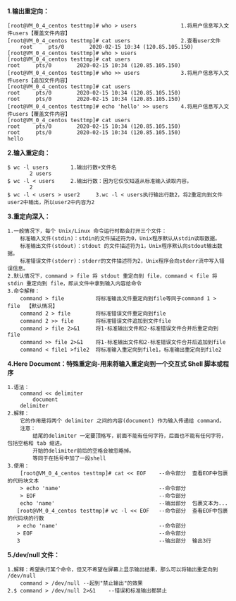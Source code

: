

**1.输出重定向：**

    [root@VM_0_4_centos testtmp]# who > users              1.将用户信息写入文件users【覆盖文件内容】
    [root@VM_0_4_centos testtmp]# cat users                2.查看user文件
        root     pts/0        2020-02-15 10:34 (120.85.105.150)
    [root@VM_0_4_centos testtmp]# who > users
    [root@VM_0_4_centos testtmp]# cat users
    root     pts/0        2020-02-15 10:34 (120.85.105.150)
    [root@VM_0_4_centos testtmp]# who >> users             3.将用户信息写入文件users【追加文件内容】
    [root@VM_0_4_centos testtmp]# cat users
    root     pts/0        2020-02-15 10:34 (120.85.105.150)
    root     pts/0        2020-02-15 10:34 (120.85.105.150)
    [root@VM_0_4_centos testtmp]# echo 'hello' >> users    4.将用户信息写入文件users【覆盖文件内容】
    [root@VM_0_4_centos testtmp]# cat users
    root     pts/0        2020-02-15 10:34 (120.85.105.150)
    root     pts/0        2020-02-15 10:34 (120.85.105.150)
    hello

**2.输入重定向：**

    $ wc -l users       1.输出行数+文件名
           2 users
    $ wc -l < users     2.输出行数：因为它仅仅知道从标准输入读取内容。
           2 
    $ wc -l < users > user2     3.wc -l < users执行输出行数2，将2重定向到文件user2中输出，所以user2中内容为2
    
**3.重定向深入：**

    1.一般情况下，每个 Unix/Linux 命令运行时都会打开三个文件：
        标准输入文件(stdin)：stdin的文件描述符为0，Unix程序默认从stdin读取数据。
        标准输出文件(stdout)：stdout 的文件描述符为1，Unix程序默认向stdout输出数据。
        标准错误文件(stderr)：stderr的文件描述符为2，Unix程序会向stderr流中写入错误信息。
    2.默认情况下，command > file 将 stdout 重定向到 file，command < file 将stdin 重定向到 file，即从文件中拿到输入内容给命令
    3.命令解释：
        command > file          将标准输出文件重定向到file等同于command 1 > file  【默认情况】
        command 2 > file        将标准错误文件重定向到file
        command 2 >> file       将标准错误文件追加到文件file
        command > file 2>&1     将1-标准输出文件和2-标准错误文件合并后重定向到file
        command >> file 2>&1    将1-标准输出文件和2-标准错误文件合并后追加到file
        command < file1 >file2  将标准输入重定向到file1，标准输出重定向到file2
        
**4.Here Document：特殊重定向-用来将输入重定向到一个交互式 Shell 脚本或程序**

    1.语法：
        command << delimiter
            document
        delimiter
    2.解释：
        它的作用是将两个 delimiter 之间的内容(document) 作为输入传递给 command。
        注意：
            结尾的delimiter 一定要顶格写，前面不能有任何字符，后面也不能有任何字符，包括空格和 tab 缩进。
            开始的delimiter前后的空格会被忽略掉。
            等同于在括号中加了一段shell
    3.使用：
        [root@VM_0_4_centos testtmp]# cat << EOF    --命令部分  查看EOF中包裹的代码块文本
        > echo 'name'                               --命令部分
        > EOF                                       --命令部分
        echo 'name'                                 --输出部分  包裹文本为...
       [root@VM_0_4_centos testtmp]# wc -l << EOF   --命令部分  查看EOF中包裹的代码块的行数
       > echo 'name'                                --命令部分
       > EOF                                        --命令部分
       3                                            --输出部分  输出3行

**5./dev/null 文件：**
    
    1.解释：希望执行某个命令，但又不希望在屏幕上显示输出结果，那么可以将输出重定向到 /dev/null
        command > /dev/null --起到"禁止输出"的效果
    2.$ command > /dev/null 2>&1    --错误和标准输出都禁止
              

